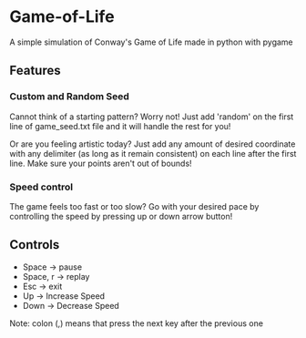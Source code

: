 # Game-of-Life
A simple simulation of Conway's Game of Life made in python with pygame

## Features
### Custom and Random Seed
<p> Cannot think of a starting pattern? Worry not! Just add 'random' on the first line of game_seed.txt file and it will handle the rest for you! </p>
<p> Or are you feeling artistic today? Just add any amount of desired coordinate with any delimiter (as long as it remain consistent) on each line after the first line.
Make sure your points aren't out of bounds!</p>

### Speed control
<p> The game feels too fast or too slow? Go with your desired pace by controlling the speed by pressing up or down arrow button! </p>

## Controls
- Space -> pause
- Space, r -> replay
- Esc -> exit
- Up -> Increase Speed
- Down -> Decrease Speed

Note: colon (,) means that press the next key after the previous one
